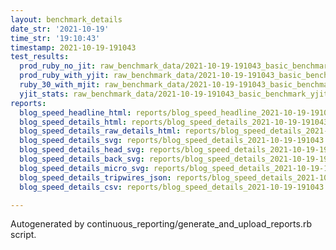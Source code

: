 ```yaml
---
layout: benchmark_details
date_str: '2021-10-19'
time_str: '19:10:43'
timestamp: 2021-10-19-191043
test_results:
  prod_ruby_no_jit: raw_benchmark_data/2021-10-19-191043_basic_benchmark_prod_ruby_no_jit.json
  prod_ruby_with_yjit: raw_benchmark_data/2021-10-19-191043_basic_benchmark_prod_ruby_with_yjit.json
  ruby_30_with_mjit: raw_benchmark_data/2021-10-19-191043_basic_benchmark_ruby_30_with_mjit.json
  yjit_stats: raw_benchmark_data/2021-10-19-191043_basic_benchmark_yjit_stats.json
reports:
  blog_speed_headline_html: reports/blog_speed_headline_2021-10-19-191043.html
  blog_speed_details_html: reports/blog_speed_details_2021-10-19-191043.html
  blog_speed_details_raw_details_html: reports/blog_speed_details_2021-10-19-191043.raw_details.html
  blog_speed_details_svg: reports/blog_speed_details_2021-10-19-191043.svg
  blog_speed_details_head_svg: reports/blog_speed_details_2021-10-19-191043.head.svg
  blog_speed_details_back_svg: reports/blog_speed_details_2021-10-19-191043.back.svg
  blog_speed_details_micro_svg: reports/blog_speed_details_2021-10-19-191043.micro.svg
  blog_speed_details_tripwires_json: reports/blog_speed_details_2021-10-19-191043.tripwires.json
  blog_speed_details_csv: reports/blog_speed_details_2021-10-19-191043.csv

---
```

Autogenerated by continuous_reporting/generate_and_upload_reports.rb script.
